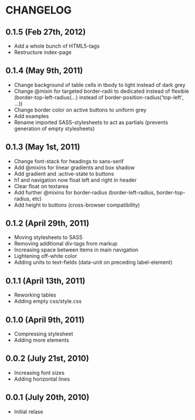 # CHANGELOG

## 0.1.5 (Feb 27th, 2012)

* Add a whole bunch of HTML5-tags
* Restructure index-page


## 0.1.4 (May 9th, 2011)

* Change background of table cells in tbody to light instead of dark grey
* Change @mixin for targeted border-radii to dedicated instead of flexible (border-top-left-radius(...) instead of border-position-radius('top-left', ...))
* Change border color on active buttons to uniform grey
* Add examples
* Rename imported SASS-stylesheets to act as partials (prevents generation of empty stylesheets)


## 0.1.3 (May 1st, 2011)

* Change font-stack for headings to sans-serif
* Add @mixins for linear gradients and box shadow
* Add gradient and :active-state to buttons
* h1 and navigation now float left and right in header
* Clear float on textarea
* Add further @mixins for border-radius (border-left-radius, border-top-radius, etc)
* Add height to buttons (cross-browser compatibility)


## 0.1.2 (April 29th, 2011)

* Moving stylesheets to SASS
* Removing additional div-tags from markup
* Increasing space between items in main navigation
* Lightening off-white color
* Adding units to text-fields (data-unit on preceding label-element)


## 0.1.1 (April 13th, 2011)

* Reworking tables
* Adding empty css/style.css


## 0.1.0 (April 9th, 2011)

* Compressing stylesheet
* Adding more elements


## 0.0.2 (July 21st, 2010)

* Increasing font sizes
* Adding horizontal lines


## 0.0.1 (July 20th, 2010)

* Initial relase

